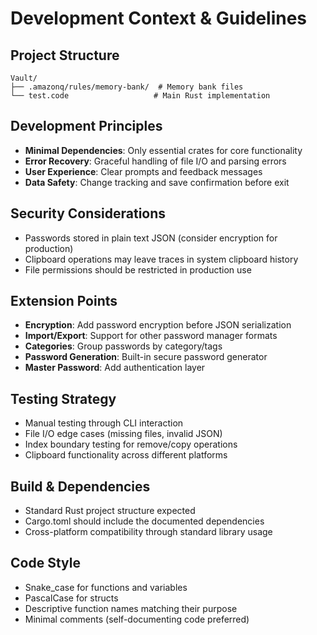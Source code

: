 # Development Context & Guidelines

## Project Structure
```
Vault/
├── .amazonq/rules/memory-bank/  # Memory bank files
└── test.code                   # Main Rust implementation
```

## Development Principles
- **Minimal Dependencies**: Only essential crates for core functionality
- **Error Recovery**: Graceful handling of file I/O and parsing errors
- **User Experience**: Clear prompts and feedback messages
- **Data Safety**: Change tracking and save confirmation before exit

## Security Considerations
- Passwords stored in plain text JSON (consider encryption for production)
- Clipboard operations may leave traces in system clipboard history
- File permissions should be restricted in production use

## Extension Points
- **Encryption**: Add password encryption before JSON serialization
- **Import/Export**: Support for other password manager formats
- **Categories**: Group passwords by category/tags
- **Password Generation**: Built-in secure password generator
- **Master Password**: Add authentication layer

## Testing Strategy
- Manual testing through CLI interaction
- File I/O edge cases (missing files, invalid JSON)
- Index boundary testing for remove/copy operations
- Clipboard functionality across different platforms

## Build & Dependencies
- Standard Rust project structure expected
- Cargo.toml should include the documented dependencies
- Cross-platform compatibility through standard library usage

## Code Style
- Snake_case for functions and variables
- PascalCase for structs
- Descriptive function names matching their purpose
- Minimal comments (self-documenting code preferred)